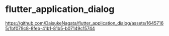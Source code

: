 # flutter_application_dialog



https://github.com/DaisukeNagata/flutter_application_dialog/assets/16457165/1bf079c8-8feb-41b1-81b5-b07149c15744

